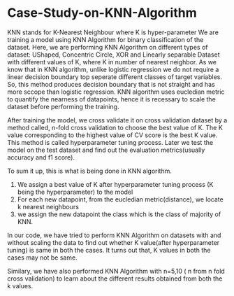 # Case-Study-on-KNN-Algorithm
KNN stands for K-Nearest Neighbour where K is hyper-parameter
We are training a model using KNN Algorithm for binary classification of the dataset. 
Here, we are performing KNN Algorithm on different types of dataset: UShaped, Concentric Circle, XOR and Linearly separable Dataset with different values of K, where K in number of nearest neighbor.
As we know that in KNN algorithm, unlike logistic regression we do not require a linear decision boundary top seperate different classes of target variables.
So, this method produces decision boundary that is not straight and has more sccope than logistic regression.
KNN algorithm uses eucledian metric to quantify the nearness of datapoints, hence it is recessary to scale the dataset before performing the training.

After training the model, we cross validate it on cross validation dataset by a method called, n-fold cross validation to choose the best value of K. The K value corresponding to the highest value of CV score is the best K value. This method is called hyperparameter tuning process. Later we test the model on the test dataset and find out the evaluation metrics(usually accuracy and f1 score).

To sum it up, this is what is being done in KNN algorithm.
  1) We assign a best value of K after hyperparameter tuning process (K being the hyperparameter) to the model
  2) For each new datapoint, from the eucledian metric(distance), we locate k nearest neighbours
  3) we assign the new datapoint the class which is the class of majority of KNN.

In our code, we have tried to perform KNN Algorithm on datasets with and without scaling the data to find out whether K value(after hyperparameter tuning) is same in both the cases. It turns out that, K values in both the cases may not be same.

Similary, we have also performed KNN Algorithm with n=5,10 ( n from n fold cross validation) to learn about the different results obtained from both the k values.
